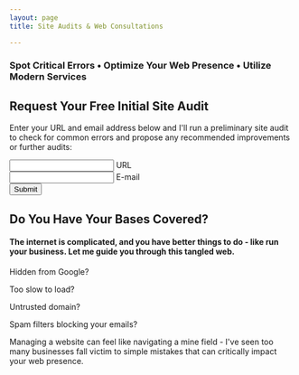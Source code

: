 ```yaml
---
layout: page
title: Site Audits & Web Consultations

---
```

### Spot Critical Errors • Optimize Your Web Presence • Utilize Modern Services

## Request Your Free Initial Site Audit

Enter your URL and email address below and I'll run a preliminary site audit to check for common errors and propose any recommended improvements or further audits:

<form action="https://formspree.io/kyle@kylegrover.com" method="POST" class="contact-form floating-labels">
<div class="form-field-row">
<div class="form-field">
<input id="url" class="input-text" type="text" required="">
<label for="name">URL</label>
</div>
<div class="form-field">
<input id="_replyto" class="input-text" type="email" required="">
<label for="email">E-mail</label>
</div>
</div>
<input id="message" style="display: none;" value="Site Audit Request" required="">
<div class="form-field align-center">
<input class="submit-btn" type="submit" value="Submit">
</div>
<input style="display: none" name="_gotcha">
<input style="display: none" name="_next" value="/thanks">
</form>

## Do You Have Your Bases Covered?

#### The internet is complicated, and you have better things to do - like run your business. Let me guide you through this tangled web.

<i class="fal fa-eye-slash"></i> Hidden from Google?

<i class="fal fa-turtle"></i> Too slow to load?

<i class="fal fa-lock-open-alt"></i> Untrusted domain?

<i class="fal fa-times-octagon"></i> Spam filters blocking your emails?

Managing a website can feel like navigating a mine field - I've seen too many businesses fall victim to simple mistakes that can critically impact your web presence.